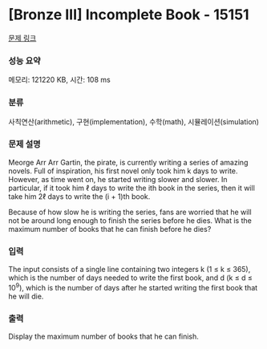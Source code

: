 # [Bronze III] Incomplete Book - 15151 

[문제 링크](https://www.acmicpc.net/problem/15151) 

### 성능 요약

메모리: 121220 KB, 시간: 108 ms

### 분류

사칙연산(arithmetic), 구현(implementation), 수학(math), 시뮬레이션(simulation)

### 문제 설명

<p>Meorge Arr Arr Gartin, the pirate, is currently writing a series of amazing novels. Full of inspiration, his first novel only took him k days to write. However, as time went on, he started writing slower and slower. In particular, if it took him ℓ days to write the ith book in the series, then it will take him 2ℓ days to write the (i + 1)th book.</p>

<p>Because of how slow he is writing the series, fans are worried that he will not be around long enough to finish the series before he dies. What is the maximum number of books that he can finish before he dies?</p>

### 입력 

 <p>The input consists of a single line containing two integers k (1 ≤ k ≤ 365), which is the number of days needed to write the first book, and d (k ≤ d ≤ 10<sup>9</sup>), which is the number of days after he started writing the first book that he will die.</p>

### 출력 

 <p>Display the maximum number of books that he can finish.</p>


